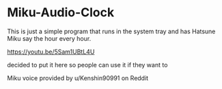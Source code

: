 # Miku-Audio-Clock

This is just a simple program that runs in the system tray and has Hatsune Miku say the hour every hour.

https://youtu.be/5Sam1UBtL4U

decided to put it here so people can use it if they want to 



Miku voice provided by u/Kenshin90991 on Reddit 
